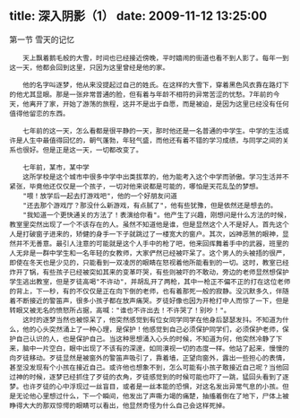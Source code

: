 title: 深入阴影（1）
date: 2009-11-12 13:25:00
---

第一节 雪天的记忆

    　　天上飘着鹅毛般的大雪，时间也已经接近傍晚，平时嬉闹的街道也看不到人影了。每年一到这一天，他都会回到这里，只因为这里曾经是他的家。

    　　他的名字叫逐梦，他从来没提起过自己的姓氏。在这样的大雪下，穿着黑色风衣靠在路灯下的他尤其显眼。那是一张非常普通的脸，但有着与年龄不相符的异常苦涩的忧愁。7年前的今天，他离开了家，开始了游荡的旅程，这并不是出于自愿，而是被迫，是因为这里已经没有任何值得他留恋的东西。

    　　七年前的这一天，怎么看都是很平静的一天，那时他还是一名普通的中学生。中学的生活或许是人生中最值得回忆的，朝气蓬勃，年轻气盛，而他还有着不错的学习成绩，与同学之间的关系也很好。但是正是这一天，一切都改变了。

    　　七年前，某市，某中学
    　　这所学校是这个城市中很多中学中出类拔萃的，他为能考入这个中学而骄傲。学习生活并不紧张，毕竟他还仅仅是一个孩子，一切对他来说都是可能的，哪怕是天花乱坠的梦想。
    　　"喂！放学后一起去打游戏吧"，他的一个好朋友问道
    　　"还去那个游戏厅？那没什么新游戏，有点腻了"，他有些犹豫，但是依然还是想去的。
    　　"我知道一个更快通关的方法了！表演给你看"。他产生了兴趣，刚想问是什么方法的时候，教室里突然出现了一个不该存在的人。虽然不知道他是谁，但是显然这个人不是好人。首先这个人是打破窗子进来的，矫健的身手一下子就跳过了一楼宽大的窗户。其次，凶神恶煞的眼神，显然并不无善意。最引人注意的可能就是这个人手中的枪了吧，他来回挥舞着手中的武器，班里的人无非是一群中学生和一名年轻的女教师，大家俨然已经被吓呆了。这个男人的头被捂的很严，即使在冬天也是少见的，只能看到一双凌厉的眼睛在怒视着他所能看到的一切。这时，教室已经炸开了锅，有些孩子已经被突如其来的变革吓哭，有些则被吓的不敢动，旁边的老师显然想保护学生逃出教室，但是歹徒高喝"不许动"，并胡乱开了两枪，其中一枪正不偏不正的打在这位老师的背上，下一秒，有的不仅仅是正在向下倒的老师，也有着那死一般的寂静。没沉默多久，伴随着不断接近的警笛声，很多小孩子都在放声痛哭。歹徒好像也因为开枪打中人而惊了一下，但是转眼又被无名的愤怒所占据，高喊："谁也不许出去！不许哭了！别吵！"。
    　　这时的逐梦当然也被惊呆了，他突然感觉到有位女同学同学在他身后瑟瑟发抖。不知道为什么，他的心头突然涌上了一种心理，是保护！他感觉到自己必须保护同学们，必须保护老师，保护自己认识的人，也是保护自己。当这种思想涌入心头的时候，不知道为何，他突然冷静了下来，脑中一片空白，眼中出现了不该有的深邃，如同漠视一切的态度一样。他站了起来，慢慢的向歹徒移动。歹徒显然是被窗外的警笛声吸引了，靠着墙，正望向窗外，露出一些担心的表情，甚至没发现有个小孩在接近自己。或许他也想象不到，怎么可能有小孩子敢接近自己呢？当他回过神的时候，逐梦已经抓住了歹徒的衣角，歹徒感觉到的时候可能也吓了一跳，猛回头看到了逐梦。也许歹徒的心中浮现过一丝盲目，或者是一丝本能的恐惧，对这名发出异常气息的小孩。但是无论他心里想过什么，下一个瞬间，他发出了声嘶力竭的痛楚，抽搐着倒在了地下，尸体上被睁得大大的那双惊愕的眼睛可以看出，他显然奇怪为什么自己会这样死掉。